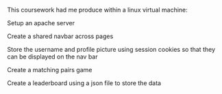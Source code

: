 This coursework had me produce within a linux virtual machine:

Setup an apache server

Create a shared navbar across pages

Store the username and profile picture using session cookies so that they can be displayed on the nav bar

Create a matching pairs game

Create a leaderboard using a json file to store the data
